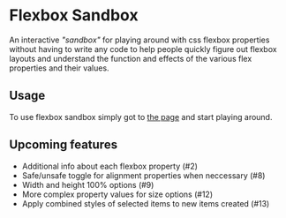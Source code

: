 # Flexbox Sandbox
An interactive *"sandbox"* for playing around with css flexbox properties without having to write any code to help people quickly figure out flexbox layouts and understand the function and effects of the various flex properties and their values.

## Usage
To use flexbox sandbox simply got to [the page](mikhad.github.io/flexbox-sandbox) and start playing around.

## Upcoming features
- Additional info about each flexbox property (#2)
- Safe/unsafe toggle for alignment properties when neccessary (#8)
- Width and height 100% options (#9)
- More complex property values for size options (#12)
- Apply combined styles of selected items to new items created (#13)